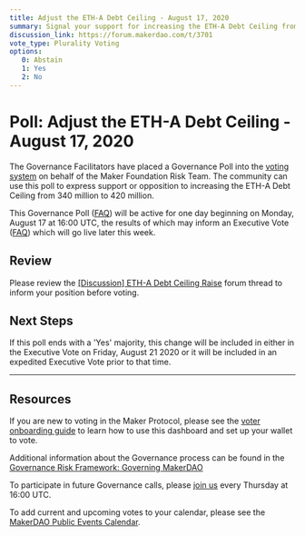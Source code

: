 ```yaml
---
title: Adjust the ETH-A Debt Ceiling - August 17, 2020
summary: Signal your support for increasing the ETH-A Debt Ceiling from 340 million to 420 million.
discussion_link: https://forum.makerdao.com/t/3701
vote_type: Plurality Voting
options:
   0: Abstain
   1: Yes
   2: No
---
```

# Poll: Adjust the ETH-A Debt Ceiling - August 17, 2020

The Governance Facilitators have placed a Governance Poll into the [voting system](https://vote.makerdao.com/polling) on behalf of the Maker Foundation Risk Team. The community can use this poll to express support or opposition to increasing the ETH-A Debt Ceiling from 340 million to 420 million.

This Governance Poll ([FAQ](https://community-development.makerdao.com/governance/governance#is-there-more-than-one-type-of-vote)) will be active for one day beginning on Monday, August 17 at 16:00 UTC, the results of which may inform an Executive Vote ([FAQ](https://community-development.makerdao.com/governance/governance#what-is-continuous-approval-voting)) which will go live later this week.

## Review 

Please review the [[Discussion] ETH-A Debt Ceiling Raise](https://forum.makerdao.com/t/discussion-eth-a-debt-ceiling-raise/3701) forum thread to inform your position before voting.


## Next Steps

If this poll ends with a 'Yes' majority, this change will be included in either in the Executive Vote on Friday, August 21 2020 or it will be included in an expedited Executive Vote prior to that time.

---

## Resources

If you are new to voting in the Maker Protocol, please see the [voter onboarding guide](https://community-development.makerdao.com/onboarding/voter-onboarding) to learn how to use this dashboard and set up your wallet to vote.

Additional information about the Governance process can be found in the [Governance Risk Framework: Governing MakerDAO](https://community-development.makerdao.com/governance/governance-risk-framework)

To participate in future Governance calls, please [join us](https://community-development.makerdao.com/governance/governance-and-risk-meetings) every Thursday at 16:00 UTC.

To add current and upcoming votes to your calendar, please see the [MakerDAO Public Events Calendar](https://calendar.google.com/calendar/embed?src=makerdao.com_3efhm2ghipksegl009ktniomdk%40group.calendar.google.com&ctz=America%2FLos_Angeles).
